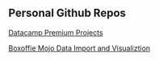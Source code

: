 ## Personal Github Repos

[Datacamp Premium Projects](http://github.theajit.in/datacamp-projects/)

[Boxoffie Mojo Data Import and Visualiztion](http://github.theajit.in/boxoffice-mojo)
